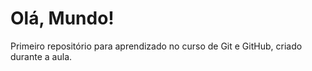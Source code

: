 # Olá, Mundo!
 Primeiro repositório para aprendizado no curso de Git e GitHub, criado durante a aula.